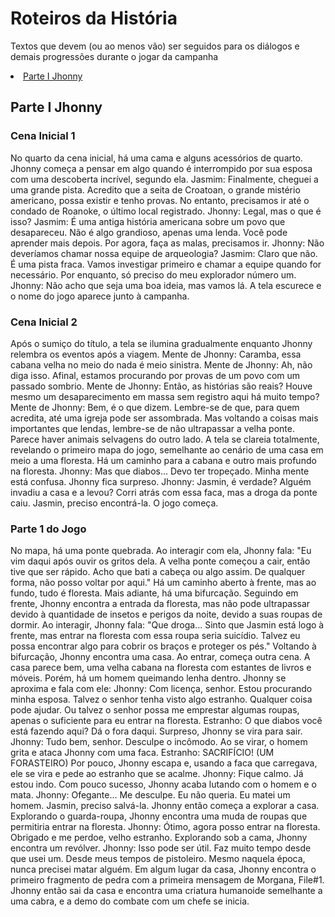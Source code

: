 <h1>Roteiros da História</h1>

<p>Textos que devem (ou ao menos vão) ser seguidos para os diálogos e demais progressões durante o jogar da campanha</p>

<a href = '#Parte I Jhonny'><li> Parte I Jhonny</li></a>

<a name = 'Parte I Jhonny'><h2>Parte I Jhonny</h2></a>
<h3>Cena Inicial 1</h3>

No quarto da cena inicial, há uma cama e alguns acessórios de quarto. Jhonny começa a pensar em algo quando é interrompido por sua esposa com uma descoberta incrível, segundo ela.
Jasmim: Finalmente, cheguei a uma grande pista. Acredito que a seita de Croatoan, o grande mistério americano, possa existir e tenho provas. No entanto, precisamos ir até o condado de Roanoke, o último local registrado.
Jhonny: Legal, mas o que é isso?
Jasmim: É uma antiga história americana sobre um povo que desapareceu. Não é algo grandioso, apenas uma lenda. Você pode aprender mais depois. Por agora, faça as malas, precisamos ir.
Jhonny: Não deveríamos chamar nossa equipe de arqueologia?
Jasmim: Claro que não. É uma pista fraca. Vamos investigar primeiro e chamar a equipe quando for necessário. Por enquanto, só preciso do meu explorador número um.
Jhonny: Não acho que seja uma boa ideia, mas vamos lá.
A tela escurece e o nome do jogo aparece junto à campanha.

<h3>Cena Inicial 2</h3>

Após o sumiço do título, a tela se ilumina gradualmente enquanto Jhonny relembra os eventos após a viagem.
Mente de Jhonny: Caramba, essa cabana velha no meio do nada é meio sinistra. Mente de Jhonny: Ah, não diga isso. Afinal, estamos procurando por provas de um povo com um passado sombrio. Mente de Jhonny: Então, as histórias são reais? Houve mesmo um desaparecimento em massa sem registro aqui há muito tempo? Mente de Jhonny: Bem, é o que dizem. Lembre-se de que, para quem acredita, até uma igreja pode ser assombrada. Mas voltando a coisas mais importantes que lendas, lembre-se de não ultrapassar a velha ponte. Parece haver animais selvagens do outro lado.
A tela se clareia totalmente, revelando o primeiro mapa do jogo, semelhante ao cenário de uma casa em meio a uma floresta. Há um caminho para a cabana e outro mais profundo na floresta.
Jhonny: Mas que diabos... Devo ter tropeçado. Minha mente está confusa.
Jhonny fica surpreso.
Jhonny: Jasmin, é verdade? Alguém invadiu a casa e a levou? Corri atrás com essa faca, mas a droga da ponte caiu. Jasmin, preciso encontrá-la.
O jogo começa.

<h3>Parte 1 do Jogo</h3>

No mapa, há uma ponte quebrada. Ao interagir com ela, Jhonny fala: "Eu vim daqui após ouvir os gritos dela. A velha ponte começou a cair, então tive que ser rápido. Acho que bati a cabeça ou algo assim. De qualquer forma, não posso voltar por aqui."
Há um caminho aberto à frente, mas ao fundo, tudo é floresta. Mais adiante, há uma bifurcação. Seguindo em frente, Jhonny encontra a entrada da floresta, mas não pode ultrapassar devido à quantidade de insetos e perigos da noite, devido a suas roupas de dormir. Ao interagir, Jhonny fala: "Que droga... Sinto que Jasmin está logo à frente, mas entrar na floresta com essa roupa seria suicídio. Talvez eu possa encontrar algo para cobrir os braços e proteger os pés."
Voltando à bifurcação, Jhonny encontra uma casa. Ao entrar, começa outra cena. A casa parece bem, uma velha cabana na floresta com estantes de livros e móveis. Porém, há um homem queimando lenha dentro. Jhonny se aproxima e fala com ele:
Jhonny: Com licença, senhor. Estou procurando minha esposa. Talvez o senhor tenha visto algo estranho. Qualquer coisa pode ajudar. Ou talvez o senhor possa me emprestar algumas roupas, apenas o suficiente para eu entrar na floresta.
Estranho: O que diabos você está fazendo aqui? Dá o fora daqui.
Surpreso, Jhonny se vira para sair.
Jhonny: Tudo bem, senhor. Desculpe o incômodo.
Ao se virar, o homem grita e ataca Jhonny com uma faca.
Estranho: SACRIFÍCIO! (UM FORASTEIRO)
Por pouco, Jhonny escapa e, usando a faca que carregava, ele se vira e pede ao estranho que se acalme.
Jhonny: Fique calmo. Já estou indo.
Com pouco sucesso, Jhonny acaba lutando com o homem e o mata.
Jhonny: Ofegante... Me desculpe. Eu não queria. Eu matei um homem. Jasmin, preciso salvá-la.
Jhonny então começa a explorar a casa. Explorando o guarda-roupa, Jhonny encontra uma muda de roupas que permitiria entrar na floresta.
Jhonny: Ótimo, agora posso entrar na floresta. Obrigado e me perdoe, velho estranho.
Explorando sob a cama, Jhonny encontra um revólver.
Jhonny: Isso pode ser útil. Faz muito tempo desde que usei um. Desde meus tempos de pistoleiro. Mesmo naquela época, nunca precisei matar alguém.
Em algum lugar da casa, Jhonny encontra o primeiro fragmento de pedra com a primeira mensagem de Morgana, File#1.
Jhonny então sai da casa e encontra uma criatura humanoide semelhante a uma cabra, e a demo do combate com um chefe se inicia.
